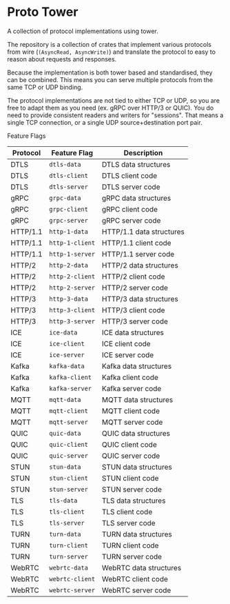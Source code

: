 # Proto Tower

A collection of protocol implementations using tower.

The repository is a collection of crates that implement various protocols from wire (`(AsyncRead, AsyncWrite)`) and translate the protocol to easy to reason about requests and responses.

Because the implementation is both tower based and standardised, they can be combined.
This means you can serve multiple protocols from the same TCP or UDP binding.

The protocol implementations are not tied to either TCP or UDP, so you are free to adapt them as you need (ex. gRPC over HTTP/3 or QUIC).
You do need to provide consistent readers and writers for "sessions".
That means a single TCP connection, or a single UDP source+destination port pair.

Feature Flags 

| Protocol | Feature Flag | Description |
|----------|--------------|-------------|
| DTLS | `dtls-data` | DTLS data structures |
| DTLS | `dtls-client` | DTLS client code |
| DTLS | `dtls-server` | DTLS server code |
| gRPC | `grpc-data` | gRPC data structures |
| gRPC | `grpc-client` | gRPC client code |
| gRPC | `grpc-server` | gRPC server code |
| HTTP/1.1 | `http-1-data` | HTTP/1.1 data structures |
| HTTP/1.1 | `http-1-client` | HTTP/1.1 client code |
| HTTP/1.1 | `http-1-server` | HTTP/1.1 server code |
| HTTP/2 | `http-2-data` | HTTP/2 data structures |
| HTTP/2 | `http-2-client` | HTTP/2 client code |
| HTTP/2 | `http-2-server` | HTTP/2 server code |
| HTTP/3 | `http-3-data` | HTTP/3 data structures |
| HTTP/3 | `http-3-client` | HTTP/3 client code |
| HTTP/3 | `http-3-server` | HTTP/3 server code |
| ICE | `ice-data` | ICE data structures |
| ICE | `ice-client` | ICE client code |
| ICE | `ice-server` | ICE server code |
| Kafka | `kafka-data` | Kafka data structures |
| Kafka | `kafka-client` | Kafka client code |
| Kafka | `kafka-server` | Kafka server code |
| MQTT | `mqtt-data` | MQTT data structures |
| MQTT | `mqtt-client` | MQTT client code |
| MQTT | `mqtt-server` | MQTT server code |
| QUIC | `quic-data` | QUIC data structures |
| QUIC | `quic-client` | QUIC client code |
| QUIC | `quic-server` | QUIC server code |
| STUN | `stun-data` | STUN data structures |
| STUN | `stun-client` | STUN client code |
| STUN | `stun-server` | STUN server code |
| TLS | `tls-data` | TLS data structures |
| TLS | `tls-client` | TLS client code |
| TLS | `tls-server` | TLS server code |
| TURN | `turn-data` | TURN data structures |
| TURN | `turn-client` | TURN client code |
| TURN | `turn-server` | TURN server code |
| WebRTC | `webrtc-data` | WebRTC data structures |
| WebRTC | `webrtc-client` | WebRTC client code |
| WebRTC | `webrtc-server` | WebRTC server code |




